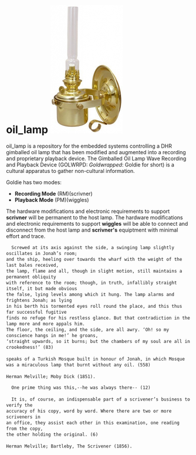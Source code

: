 # oil_lamp ![banner](https://raw.githubusercontent.com/tygamvrelis/oil_lamp/master/docs/DHR%20Gimballed%20Berth%20Lamp%20Product%20Image.jpg?token=AMDHDXBQ6OV35PYJENQGUWS45FFLO)

oil_lamp is a repository for the embedded systems controlling a DHR gimballed oil lamp that has been modified and augmented into a
recording and proprietary playback device. The Gimballed Oil Lamp Wave Recording and Playback Device (GOLWRPD: *Goldwrapped*: Goldie for short) is a cultural apparatus to gather non-cultural information.

Goldie has two modes: 
* **Recording Mode** (RM)(scrivner)
* **Playback Mode** (PM)(wiggles)

The hardware modifications and electronic requirements to support **scrivner** will be permanent to the host lamp. 
The hardware modifications and electronic requirements to support **wiggles** will be able to connect and disconnect from the host lamp and **scrivner's** equiptment with minimal effort and trace.

```
  Screwed at its axis against the side, a swinging lamp slightly oscillates in Jonah’s room;
and the ship, heeling over towards the wharf with the weight of the last bales received, 
the lamp, flame and all, though in slight motion, still maintains a permanent obliquity 
with reference to the room; though, in truth, infallibly straight itself, it but made obvious
the false, lying levels among which it hung. The lamp alarms and frightens Jonah; as lying
in his berth his tormented eyes roll round the place, and this thus far successful fugitive
finds no refuge for his restless glance. But that contradiction in the lamp more and more appals him. 
The floor, the ceiling, and the side, are all awry. ‘Oh! so my conscience hangs in me!’ he groans,
‘straight upwards, so it burns; but the chambers of my soul are all in crookedness!’ (83)

speaks of a Turkish Mosque built in honour of Jonah, in which Mosque 
was a miraculous lamp that burnt without any oil. (558)

Herman Melville; Moby Dick (1851).
```
```
  One prime thing was this,--he was always there-- (12)

  It is, of course, an indispensable part of a scrivener’s business to verify the
accuracy of his copy, word by word. Where there are two or more scriveners in
an office, they assist each other in this examination, one reading from the copy,
the other holding the original. (6)

Herman Melville; Bartleby, The Scrivener (1856).
```
